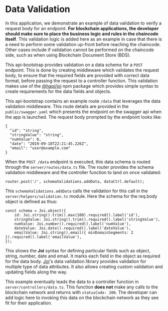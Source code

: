 # Data Validation

In this application, we demonstrate an example of data validation to verify a request body for an endpoint.  <b>For blockchain applications, the developer should make sure to place the business logic and rules in the chaincode itself</b>.  This validation logic is added here as an example in case that there is a need to perform some validation up-front before reaching the chaincode. Other cases include if validation cannot be performed on the chaincode side, such as when using Blockchain Document Store (BDS). 

This api-bootstrap provides validation on a data schema for a `POST` endpoint. This is done by creating middleware which validates the request body, to ensure that the required fields are provided with correct data format, before passing the request to a controller function.  This validation makes use of the [@hapi/joi](https://www.npmjs.com/package/@hapi/joi) npm package which provides simple syntax to create requirements for the data fields and objects.

This api-bootstrap contains an example route `/data` that leverages the data validation middleware.  This route details are provided in the `public/swagger.yaml` which presents the endpoint on the swagger api when the app is launched. The request body prompted by the endpoint looks like:

```
{
  "id": "string",
  "stringValue": "string",
  "numValue": 0,
  "date": "2019-09-18T22:21:45.226Z",
  "email": "user@example.com"
}
```

When the `POST /data` endpoint is executed, this data schema is routed through the `server/routes/data.ts` file. The router provides the schema validation middleware and the controller function to land on once validated:

```
router.post('/', schemaValidations.addData, dataCtrl.default);
```

This `schemaValidations.addData` calls the validation for this call in the `server/helpers/validation.ts` module. Here the schema for the req.body object is defined as thus:

```
const schema = Joi.object({
    id: Joi.string().trim().max(100).required().label('id'),
    stringValue: Joi.string().trim().required().label('stringValue'),
    numValue: Joi.number().required().label('numValue'),
    dateValue: Joi.date().required().label('dateValue'),
    emailValue: Joi.string().email({ minDomainSegments: 2 }).required().label('emailValue'),
});
```

This shows the <b>Joi</b> syntax for defining particular fields such as object, string, number, date and email.  It marks each field in the object as required for the data body.  [Joi](https://github.com/hapijs/joi)'s data validation library provides validation for multiple type of data attributes. It also allows creating custom validation and updating fields along the way.

This example eventually leads the data to a controller function in `server/controllers/data.ts`. This function <b>does not</b> make any calls to the blockchain network and returns with `statusCode: 200`. The developer can add logic here to invoking this data on the blockchain network as they see fit for their application.

